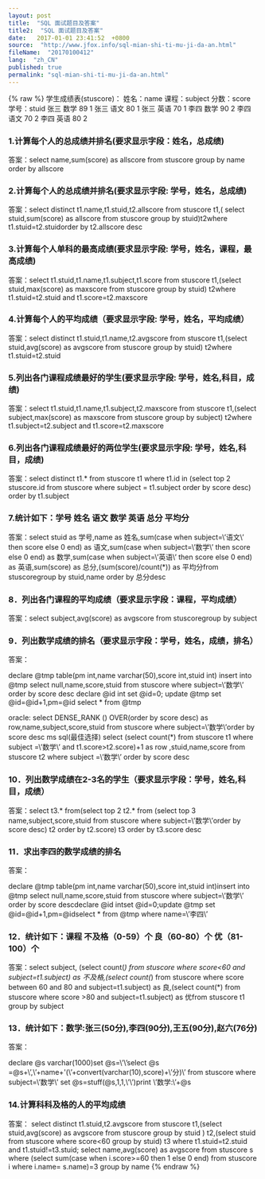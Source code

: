```yaml
---
layout: post
title:  "SQL 面试题目及答案"
title2:  "SQL 面试题目及答案"
date:   2017-01-01 23:41:52  +0800
source:  "http://www.jfox.info/sql-mian-shi-ti-mu-ji-da-an.html"
fileName:  "20170100412"
lang:  "zh_CN"
published: true
permalink: "sql-mian-shi-ti-mu-ji-da-an.html"
---
```

{% raw %}
学生成绩表(stuscore)：
姓名：name     课程：subject     分数：score     学号：stuid
张三     数学     89     1
张三     语文     80     1
张三     英语     70     1
李四     数学     90     2
李四     语文     70     2
李四     英语     80     2

### 1.计算每个人的总成绩并排名(要求显示字段：姓名，总成绩)

答案：select name,sum(score) as allscore from stuscore group by name order by allscore

### 2.计算每个人的总成绩并排名(要求显示字段: 学号，姓名，总成绩)

答案：select distinct t1.name,t1.stuid,t2.allscore from  stuscore t1,(    select stuid,sum(score) as allscore from stuscore group by stuid)t2where t1.stuid=t2.stuidorder by t2.allscore desc

### 3.计算每个人单科的最高成绩(要求显示字段: 学号，姓名，课程，最高成绩)

答案：select t1.stuid,t1.name,t1.subject,t1.score from stuscore t1,(select stuid,max(score) as maxscore from stuscore group by stuid) t2where t1.stuid=t2.stuid and t1.score=t2.maxscore

### 4.计算每个人的平均成绩（要求显示字段: 学号，姓名，平均成绩）

答案：select distinct t1.stuid,t1.name,t2.avgscore from stuscore t1,(select stuid,avg(score) as avgscore from stuscore group by stuid) t2where t1.stuid=t2.stuid

### 5.列出各门课程成绩最好的学生(要求显示字段: 学号，姓名,科目，成绩)

答案：select  t1.stuid,t1.name,t1.subject,t2.maxscore from stuscore t1,(select subject,max(score) as maxscore from stuscore group by subject) t2where t1.subject=t2.subject and t1.score=t2.maxscore

### 6.列出各门课程成绩最好的两位学生(要求显示字段: 学号，姓名,科目，成绩)

答案：select distinct t1.* from stuscore t1 where t1.id in (select top 2 stuscore.id from stuscore where subject = t1.subject order by score desc) order by t1.subject

### 7.统计如下：学号     姓名     语文     数学     英语     总分     平均分

答案：select stuid as 学号,name as 姓名,sum(case when subject=\’语文\’ then score else 0 end) as 语文,sum(case when subject=\’数学\’ then score else 0 end) as 数学,sum(case when subject=\’英语\’ then score else 0 end) as 英语,sum(score) as 总分,(sum(score)/count(*)) as 平均分from stuscoregroup by stuid,name order by 总分desc

### 8．列出各门课程的平均成绩（要求显示字段：课程，平均成绩）

答案：select subject,avg(score) as avgscore from stuscoregroup by subject

### 9．列出数学成绩的排名（要求显示字段：学号，姓名，成绩，排名）

答案：

declare @tmp table(pm int,name varchar(50),score int,stuid int)
insert into @tmp select null,name,score,stuid from stuscore where subject=\’数学\’ order by score desc
declare @id int
set @id=0;
update @tmp set @id=@id+1,pm=@id
select * from @tmp

oracle:
select  DENSE_RANK () OVER(order by score desc) as row,name,subject,score,stuid from stuscore where subject=\’数学\’order by score desc
ms sql(最佳选择)
select (select count(*) from stuscore t1 where subject =\’数学\’ and t1.score>t2.score)+1 as row ,stuid,name,score from stuscore t2 where subject =\’数学\’ order by score desc

### 10．列出数学成绩在2-3名的学生（要求显示字段：学号，姓名,科目，成绩）

答案：select t3.*  from(select top 2 t2.*  from (select top 3 name,subject,score,stuid from stuscore where subject=\’数学\’order by score desc) t2 order by t2.score) t3 order by t3.score desc

### 11．求出李四的数学成绩的排名

答案：

declare @tmp table(pm int,name varchar(50),score int,stuid int)insert into @tmp select null,name,score,stuid from stuscore where subject=\’数学\’ order by score descdeclare @id intset @id=0;update @tmp set @id=@id+1,pm=@idselect * from @tmp where name=\’李四\’

### 12．统计如下：课程     不及格（0-59）个     良（60-80）个     优（81-100）个

答案：select subject, (select count(*) from stuscore where score<60 and subject=t1.subject) as 不及格,(select count(*) from stuscore where score between 60 and 80 and subject=t1.subject) as 良,(select count(*) from stuscore where score >80 and subject=t1.subject) as 优from stuscore t1 group by subject

### 13．统计如下：数学:张三(50分),李四(90分),王五(90分),赵六(76分)

答案：

declare @s varchar(1000)set @s=\’\’select @s =@s+\’,\’+name+\'(\’+convert(varchar(10),score)+\’分)\’ from stuscore where subject=\’数学\’ set @s=stuff(@s,1,1,\’\’)print \’数学:\’+@s

### 14.计算科科及格的人的平均成绩

答案： select distinct t1.stuid,t2.avgscore  from stuscore t1,(select stuid,avg(score) as avgscore from stuscore   group by stuid  ) t2,(select stuid from stuscore where score<60 group by stuid) t3 where t1.stuid=t2.stuid and t1.stuid!=t3.stuid;
select  name,avg(score) as avgscore   from stuscore s  where (select sum(case when i.score>=60 then 1 else 0 end) from stuscore i where  i.name= s.name)=3   group by name
{% endraw %}
